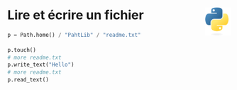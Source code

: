 # **Lire et écrire un fichier**<a href="../../../"><img align="right" src="../../../assets/Python-logo-notext.svg" alt="Python" height="64px"></a>
```py
p = Path.home() / "PahtLib" / "readme.txt"

p.touch()
# more readme.txt
p.write_text("Hello")
# more readme.txt
p.read_text()